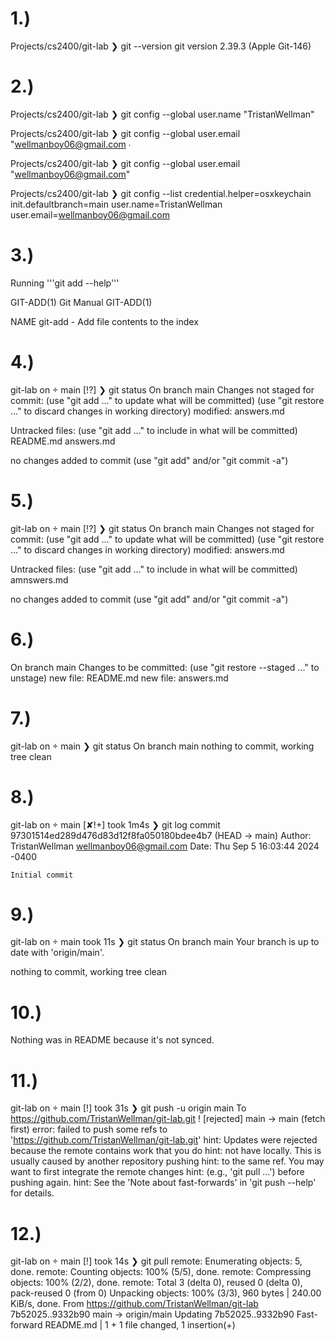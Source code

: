 # 1.)

Projects/cs2400/git-lab
❯ git --version
git version 2.39.3 (Apple Git-146)

# 2.)

Projects/cs2400/git-lab
❯ git config --global user.name "TristanWellman"

Projects/cs2400/git-lab
❯ git config --global user.email "wellmanboy06@gmail.com
∙

Projects/cs2400/git-lab
❯ git config --global user.email "wellmanboy06@gmail.com"

Projects/cs2400/git-lab
❯ git config --list
credential.helper=osxkeychain
init.defaultbranch=main
user.name=TristanWellman
user.email=wellmanboy06@gmail.com

# 3.)

Running '''git add --help'''

GIT-ADD(1)                                                 Git Manual                                                GIT-ADD(1)

NAME
       git-add - Add file contents to the index

# 4.)

git-lab on  main [!?]
❯ git status
On branch main
Changes not staged for commit:
  (use "git add <file>..." to update what will be committed)
  (use "git restore <file>..." to discard changes in working directory)
	modified:   answers.md

Untracked files:
  (use "git add <file>..." to include in what will be committed)
    README.md
	answers.md

no changes added to commit (use "git add" and/or "git commit -a")

# 5.)

git-lab on  main [!?]
❯ git status
On branch main
Changes not staged for commit:
  (use "git add <file>..." to update what will be committed)
  (use "git restore <file>..." to discard changes in working directory)
	modified:   answers.md

Untracked files:
  (use "git add <file>..." to include in what will be committed)
	amnswers.md

no changes added to commit (use "git add" and/or "git commit -a")


# 6.)

On branch main
Changes to be committed:
  (use "git restore --staged <file>..." to unstage)
    new file:   README.md
	new file:   answers.md

# 7.)

git-lab on  main
❯ git status
On branch main
nothing to commit, working tree clean

# 8.)

git-lab on  main [✘!+] took 1m4s
❯ git log
commit 97301514ed289d476d83d12f8fa050180bdee4b7 (HEAD -> main)
Author: TristanWellman <wellmanboy06@gmail.com>
Date:   Thu Sep 5 16:03:44 2024 -0400

    Initial commit


# 9.)

git-lab on  main took 11s
❯ git status
On branch main
Your branch is up to date with 'origin/main'.

nothing to commit, working tree clean

# 10.)

Nothing was in README because it's not synced.

# 11.)

git-lab on  main [!] took 31s
❯ git push -u origin main
To https://github.com/TristanWellman/git-lab.git
 ! [rejected]        main -> main (fetch first)
error: failed to push some refs to 'https://github.com/TristanWellman/git-lab.git'
hint: Updates were rejected because the remote contains work that you do
hint: not have locally. This is usually caused by another repository pushing
hint: to the same ref. You may want to first integrate the remote changes
hint: (e.g., 'git pull ...') before pushing again.
hint: See the 'Note about fast-forwards' in 'git push --help' for details.

# 12.)

git-lab on  main [!] took 14s
❯ git pull
remote: Enumerating objects: 5, done.
remote: Counting objects: 100% (5/5), done.
remote: Compressing objects: 100% (2/2), done.
remote: Total 3 (delta 0), reused 0 (delta 0), pack-reused 0 (from 0)
Unpacking objects: 100% (3/3), 960 bytes | 240.00 KiB/s, done.
From https://github.com/TristanWellman/git-lab
   7b52025..9332b90  main       -> origin/main
Updating 7b52025..9332b90
Fast-forward
 README.md | 1 +
 1 file changed, 1 insertion(+)
